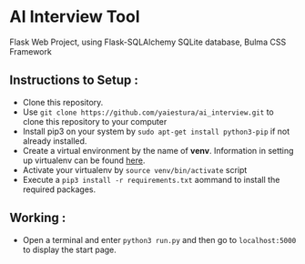 # AI Interview Tool

Flask Web Project, using Flask-SQLAlchemy SQLite database, Bulma CSS Framework

## Instructions to Setup :

* Clone this repository.
* Use `git clone https://github.com/yaiestura/ai_interview.git` to clone this repository  to your computer
* Install pip3 on your system by `sudo apt-get install python3-pip` if not already installed.
* Create a virtual environment by the name of **venv**. Information in setting up virtualenv can be found [here](https://docs.python-guide.org/dev/virtualenvs/ "Pipenv & Virtual Environments").
* Activate your virtualenv by `source venv/bin/activate` script
* Execute a `pip3 install -r requirements.txt` aommand to install the required packages.

## Working :

* Open a terminal and enter `python3 run.py` and then go to `localhost:5000` to display the start page.